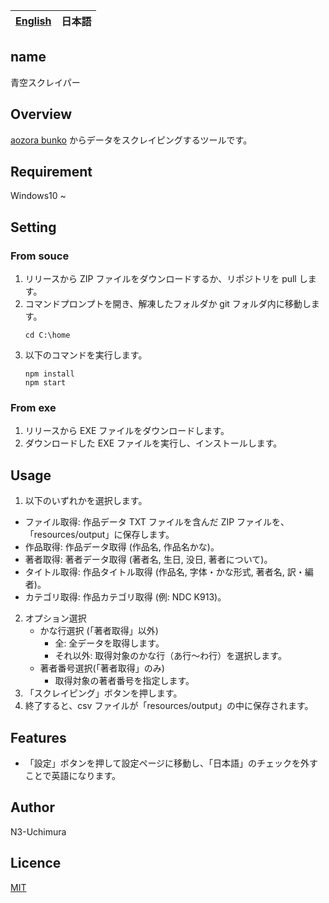<table>
	<thead>
    	<tr>
      		<th style="text-align:center"><a href="README.md">English</a></th>
      		<th style="text-align:center">日本語</th>
    	</tr>
  	</thead>
</table>

## name

青空スクレイパー

## Overview

[aozora bunko](https://www.aozora.gr.jp/) からデータをスクレイピングするツールです。

## Requirement

Windows10 ~

## Setting

### From souce

1. リリースから ZIP ファイルをダウンロードするか、リポジトリを pull します。
2. コマンドプロンプトを開き、解凍したフォルダか git フォルダ内に移動します。
   ```
   cd C:\home
   ```
3. 以下のコマンドを実行します。
   ```
   npm install
   npm start
   ```

### From exe

1. リリースから EXE ファイルをダウンロードします。
2. ダウンロードした EXE ファイルを実行し、インストールします。

## Usage

1. 以下のいずれかを選択します。

- ファイル取得: 作品データ TXT ファイルを含んだ ZIP ファイルを、「resources/output」に保存します。
- 作品取得: 作品データ取得 (作品名, 作品名かな)。
- 著者取得: 著者データ取得 (著者名, 生日, 没日, 著者について)。
- タイトル取得: 作品タイトル取得 (作品名, 字体・かな形式, 著者名, 訳・編者)。
- カテゴリ取得: 作品カテゴリ取得 (例: NDC K913)。

2. オプション選択
   - かな行選択 (「著者取得」以外)
     - 全: 全データを取得します。
     - それ以外: 取得対象のかな行（あ行～わ行）を選択します。
   - 著者番号選択(「著者取得」のみ)
     - 取得対象の著者番号を指定します。
3. 「スクレイピング」ボタンを押します。
4. 終了すると、csv ファイルが「resources/output」の中に保存されます。

## Features

- 「設定」ボタンを押して設定ページに移動し、「日本語」のチェックを外すことで英語になります。

## Author

N3-Uchimura

## Licence

[MIT](https://mit-license.org/)
